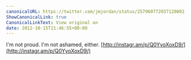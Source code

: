 ```yaml
---
canonicalURL: https://twitter.com/jmjordan/status/257960772037120002
ShowCanonicalLink: true
CanonicalLinkText: View original on
date: 2012-10-15T21:46:55+00:00
---
```

I'm not proud. I'm not ashamed, either. [http://instagr.am/p/Q0YyoXoxD9/](http://instagr.am/p/Q0YyoXoxD9/)
